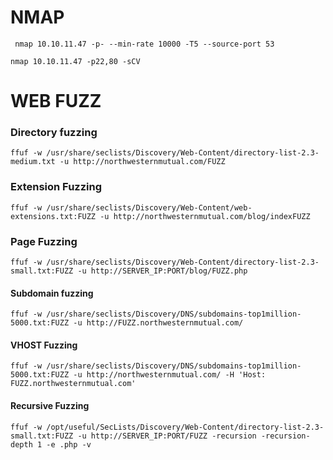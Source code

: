 
# NMAP

```
 nmap 10.10.11.47 -p- --min-rate 10000 -T5 --source-port 53               
```

```
nmap 10.10.11.47 -p22,80 -sCV
```


# WEB FUZZ


### Directory fuzzing

```shell
ffuf -w /usr/share/seclists/Discovery/Web-Content/directory-list-2.3-medium.txt -u http://northwesternmutual.com/FUZZ
```

### Extension Fuzzing

```shell
ffuf -w /usr/share/seclists/Discovery/Web-Content/web-extensions.txt:FUZZ -u http://northwesternmutual.com/blog/indexFUZZ
```

### Page Fuzzing

```shell
ffuf -w /usr/share/seclists/Discovery/Web-Content/directory-list-2.3-small.txt:FUZZ -u http://SERVER_IP:PORT/blog/FUZZ.php
```

#### Subdomain fuzzing

```shell
ffuf -w /usr/share/seclists/Discovery/DNS/subdomains-top1million-5000.txt:FUZZ -u http://FUZZ.northwesternmutual.com/
```

#### VHOST Fuzzing
```shell
ffuf -w /usr/share/seclists/Discovery/DNS/subdomains-top1million-5000.txt:FUZZ -u http://northwesternmutual.com/ -H 'Host: FUZZ.northwesternmutual.com'
```


#### Recursive Fuzzing
```shell
ffuf -w /opt/useful/SecLists/Discovery/Web-Content/directory-list-2.3-small.txt:FUZZ -u http://SERVER_IP:PORT/FUZZ -recursion -recursion-depth 1 -e .php -v
```

